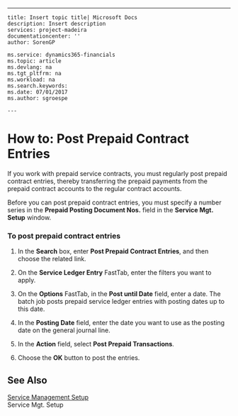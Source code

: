 ---
    title: Insert topic title| Microsoft Docs
    description: Insert description
    services: project-madeira
    documentationcenter: ''
    author: SorenGP

    ms.service: dynamics365-financials
    ms.topic: article
    ms.devlang: na
    ms.tgt_pltfrm: na
    ms.workload: na
    ms.search.keywords:
    ms.date: 07/01/2017
    ms.author: sgroespe

    ---
# How to: Post Prepaid Contract Entries
If you work with prepaid service contracts, you must regularly post prepaid contract entries, thereby transferring the prepaid payments from the prepaid contract accounts to the regular contract accounts.  
  
 Before you can post prepaid contract entries, you must specify a number series in the **Prepaid Posting Document Nos.** field in the **Service Mgt. Setup** window.  
  
### To post prepaid contract entries  
  
1.  In the **Search** box, enter **Post Prepaid Contract Entries**, and then choose the related link.  
  
2.  On the **Service Ledger Entry** FastTab, enter the filters you want to apply.  
  
3.  On the **Options** FastTab, in the **Post until Date** field, enter a date. The batch job posts prepaid service ledger entries with posting dates up to this date.  
  
4.  In the **Posting Date** field, enter the date you want to use as the posting date on the general journal line.  
  
5.  In the **Action** field, select **Post Prepaid Transactions**.  
  
6.  Choose the **OK** button to post the entries.  
  
## See Also  
 [Service Management Setup](../FullExperience/service-management-setup.md)   
 Service Mgt. Setup